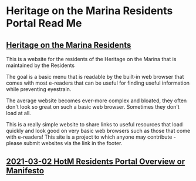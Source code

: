 # Heritage on the Marina Residents Portal Read Me


## [Heritage on the Marina Residents]( https://heretics-sf.github.io/residents/ )

This is a website for the residents of the Heritage on the Marina that is maintained by the Residents

The goal is a basic menu that is readable by the built-in web browser that comes with most e-readers that can be useful for finding useful information while preventing eyestrain.

The average website becomes ever-more complex and bloated, they often don't look so great on such a basic web browser. Sometimes they don't load at all.

This is a really simple website to share links to useful resources that load quickly and look good on very basic web browsers such as those that come with e-readers! This site is a project to which anyone may contribute - please submit websites via the link in the footer.


## [2021-03-02 HotM Residents Portal Overview or Manifesto]( https://heretics-sf.github.io/residents/developers/2021-03-02-overview-manifesto.md)

